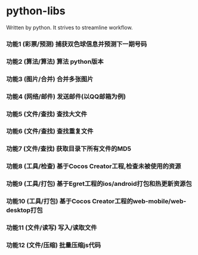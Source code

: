 # python-libs
Written by python. It strives to streamline workflow.

### 功能1 (彩票/预测) 捕获双色球信息并预测下一期号码
### 功能2 (算法/算法) 算法 python版本
### 功能3 (图片/合并) 合并多张图片
### 功能4 (网络/邮件) 发送邮件(以QQ邮箱为例)
### 功能5 (文件/查找) 查找大文件
### 功能6 (文件/查找) 查找重复文件
### 功能7 (文件/查找) 获取目录下所有文件的MD5
### 功能8 (工具/检查) 基于Cocos Creator工程,检查未被使用的资源
### 功能9 (工具/打包) 基于Egret工程的ios/android打包和热更新资源包
### 功能10 (工具/打包) 基于Cocos Creator工程的web-mobile/web-desktop打包
### 功能11 (文件/读写) 写入/读取文件
### 功能12 (文件/压缩) 批量压缩js代码